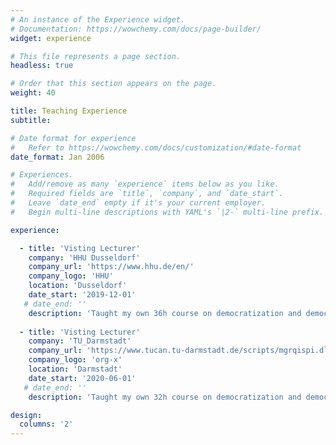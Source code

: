 ```yaml
---
# An instance of the Experience widget.
# Documentation: https://wowchemy.com/docs/page-builder/
widget: experience

# This file represents a page section.
headless: true

# Order that this section appears on the page.
weight: 40

title: Teaching Experience
subtitle:

# Date format for experience
#   Refer to https://wowchemy.com/docs/customization/#date-format
date_format: Jan 2006

# Experiences.
#   Add/remove as many `experience` items below as you like.
#   Required fields are `title`, `company`, and `date_start`.
#   Leave `date_end` empty if it's your current employer.
#   Begin multi-line descriptions with YAML's `|2-` multi-line prefix.

experience:

  - title: 'Visting Lecturer'
    company: 'HHU Dusseldorf'
    company_url: 'https://www.hhu.de/en/'
    company_logo: 'HHU'
    location: 'Dusseldorf'
    date_start: '2019-12-01'
   # date_end: ''
    description: 'Taught my own 36h course on democratization and democratic backsliding.'
   
  - title: 'Visting Lecturer'
    company: 'TU_Darmstadt'
    company_url: 'https://www.tucan.tu-darmstadt.de/scripts/mgrqispi.dll?APPNAME=CampusNet&PRGNAME=COURSEDETAILS&ARGUMENTS=-N000000000000002,-N000036,-N0,-N373765963157111,-N373765963175112,-N0,-N0,-N0'
    company_logo: 'org-x'
    location: 'Darmstadt'
    date_start: '2020-06-01'
   # date_end: ''
    description: 'Taught my own 32h course on democratization and democratic backsliding.'

design:
  columns: '2'
---
```

